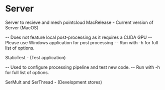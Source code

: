 # Server
Server to recieve and mesh pointcloud
MacRelease - Current version of Server (MacOS)

  -- Does not feature local post-processing as it requires a CUDA GPU
  -- Please use Windows application for post processing
  -- Run with -h for full list of options.
  
StaticTest - (Test application)

  -- Used to configure processing pipeline and test new code.
  -- Run with -h for full list of options.


SerMult and SerThread - (Development stores)
